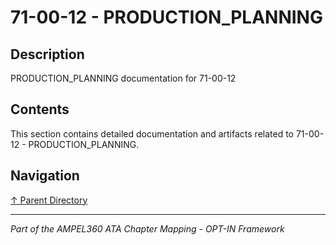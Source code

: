 # 71-00-12 - PRODUCTION_PLANNING

## Description

PRODUCTION_PLANNING documentation for 71-00-12

## Contents

This section contains detailed documentation and artifacts related to 71-00-12 - PRODUCTION_PLANNING.

## Navigation

[↑ Parent Directory](../README.md)

---

*Part of the AMPEL360 ATA Chapter Mapping - OPT-IN Framework*
